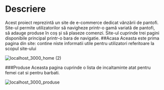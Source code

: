 # Descriere
Acest proiect reprezintă un site de e-commerce dedicat vânzării de pantofi. Site-ul permite utilizatorilor să navigheze printr-o gamă variată de pantofi, să adauge produse în coș și să plaseze comenzi. 
Site-ul cuprinde trei pagini disponibile principal printr-o bara de navigatie.
##Acasa
Aceasta este prima pagina din site: contine niste informatii utile pentru utilizatori referitoare la scopul site-ului

![localhost_3000_home (2)](https://github.com/user-attachments/assets/47967e15-80a9-45ae-b9fb-6666131570b5)

###Produse
Aceasta pagina cuprinde o lista de incaltaminte atat pentru femei cat si pentru barbati. 

![localhost_3000_produse](https://github.com/user-attachments/assets/51714bac-7288-4bc7-8149-62e3a8288616)

